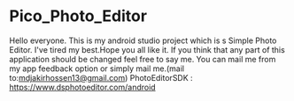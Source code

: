 # Pico_Photo_Editor
Hello everyone.
This is my android studio project which is s Simple Photo Editor. I've tired my best.Hope you all like it. 
If you think that any part of this application should be changed feel free to say me. 
You can mail me from my app feedback option or simply mail me.(mail to:mdjakirhossen13@gmail.com)
PhotoEditorSDK : https://www.dsphotoeditor.com/android

